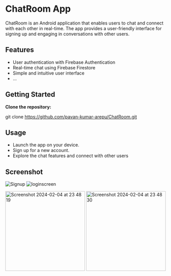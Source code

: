 # ChatRoom App

ChatRoom is an Android application that enables users to chat and connect with each other in real-time. The app provides a user-friendly interface for signing up and engaging in conversations with other users.

## Features

- User authentication with Firebase Authentication
- Real-time chat using Firebase Firestore
- Simple and intuitive user interface
- ...

## Getting Started

**Clone the repository:**

   git clone https://github.com/pavan-kumar-arepu/ChatRoom.git

## Usage
- Launch the app on your device.
- Sign up for a new account.
- Explore the chat features and connect with other users



## Screenshot

![Signup](https://github.com/pavan-kumar-arepu/ChatRoom/assets/13812858/9348ab0f-e345-4221-93d5-6dca152ebf55)
![loginscreen](https://github.com/pavan-kumar-arepu/ChatRoom/assets/13812858/b3660304-2652-4ba8-83c0-e63fb2fb05e5)


<img width="250" alt="Screenshot 2024-02-04 at 23 48 19" src="https://github.com/pavan-kumar-arepu/ChatRoom/assets/13812858/11977525-9a89-4e14-bed0-575d316f2a76">
<img width="250" alt="Screenshot 2024-02-04 at 23 48 30" src="https://github.com/pavan-kumar-arepu/ChatRoom/assets/13812858/2f38b16e-9581-465d-8b72-1fea4299c42b">


